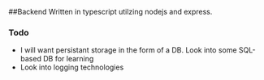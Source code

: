 ##Backend
Written in typescript utilzing nodejs and express. 

### Todo
* I will want persistant storage in the form of a DB. Look into some SQL-based DB for learning
* Look into logging technologies